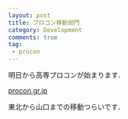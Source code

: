 ```yaml
---
layout: post
title: プロコン移動部門
category: Development
comments: true
tag:
 - procon
---
```

明日から高専プロコンが始まります．

[procon.gr.jp](procon.gr.jp)

東北から山口までの移動つらいです．
